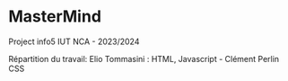 # MasterMind

Project info5 IUT NCA - 2023/2024

Répartition du travail:
  Elio Tommasini : HTML, Javascript - 
  Clément Perlin CSS
